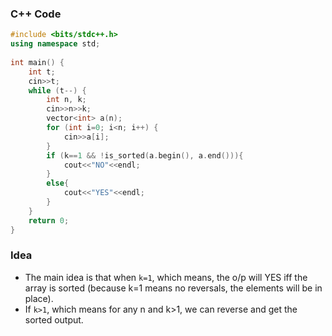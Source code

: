 ### C++ Code
```cpp
#include <bits/stdc++.h>
using namespace std;
 
int main() {
    int t;
    cin>>t;
    while (t--) {
        int n, k;
        cin>>n>>k;
        vector<int> a(n);
        for (int i=0; i<n; i++) {
            cin>>a[i];
        }
        if (k==1 && !is_sorted(a.begin(), a.end())){
            cout<<"NO"<<endl;
        }
        else{
            cout<<"YES"<<endl;
        }
    }
    return 0;
}
```
### Idea
- The main idea is that when `k=1`, which means, the o/p will YES iff the array is sorted (because k=1 means no reversals, the elements will be in place).
- If `k>1`, which means for any n and k>1, we can reverse and get the sorted output.
